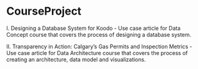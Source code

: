# CourseProject

I. Designing a Database System for Koodo - Use case article for Data Concept course that covers the process of designing a database system.

II. Transparency in Action: Calgary’s Gas Permits and Inspection Metrics - Use case article for Data Architecture course that covers the process of creating an architecture, data model and visualizations.
